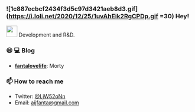 ### ![1c887ecbcf2434f3d5c97d3421aeb8d3.gif](https://i.loli.net/2020/12/25/1uvAhEik2RgCPDp.gif =30) Hey! 
<img src="https://i.loli.net/2020/12/25/1uvAhEik2RgCPDp.gif" width="30px" />
Development and R&D. 

### 😄 💻  Blog

- **[fantalovelife](http://fantalovelife.club/)**: Morty

### 📫 How to reach me

- Twitter: [@LjW52oNn](https://twitter.com/LjW52oNn)
- Email: [aijfanta@gmail.com](mailto:aijfanta@gmail.com)


<!--
**icodesign/icodesign** is a ✨ _special_ ✨ repository because its `README.md` (this file) appears on your GitHub profile.

Here are some ideas to get you started:

- 🔭 I’m currently working on ...
- 🌱 I’m currently learning ...
- 👯 I’m looking to collaborate on ...
- 🤔 I’m looking for help with ...
- 💬 Ask me about ...
- 📫 How to reach me: ...
- 😄 Pronouns: ...
- ⚡ Fun fact: ...
-->

